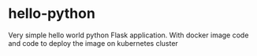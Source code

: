 # hello-python
Very simple hello world python Flask application. With docker image code and code to deploy the image on kubernetes cluster
